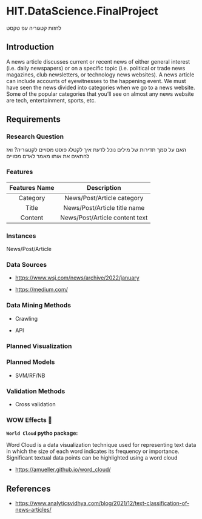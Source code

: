 # HIT.DataScience.FinalProject

לחזות קטגוריה עפ טקסט
## Introduction

A news article discusses current or recent news of either general interest (i.e. daily newspapers) or on a specific topic (i.e. political or trade news magazines, club newsletters, or technology news websites). A news article can include accounts of eyewitnesses to the happening event. We must have seen the news divided into categories when we go to a news website. Some of the popular categories that you’ll see on almost any news website are tech, entertainment, sports, etc.

## Requirements

### Research Question

האם על סמך תדירות של מילים נוכל לדעת איך לקטלג פוסט מסויים לקטגוריה? ואז להתאים את אותו מאמר לאדם מסויים

### Features

Features Name | Description
:------------: | :-----------:
Category | News/Post/Article category
Title | News/Post/Article title name
Content | News/Post/Article content text

### Instances

News/Post/Article

### Data Sources

* https://www.wsj.com/news/archive/2022/january

* https://medium.com/

### Data Mining Methods

* Crawling 

* API

### Planned Visualization

### Planned Models

* SVM/RF/NB

### Validation Methods

* Cross validation

### WOW Effects :star2:

**`World Cloud` pytho package:**

Word Cloud is a data visualization technique used for representing text data in which the size of each word indicates its frequency or importance. Significant textual data points can be highlighted using a word cloud

* https://amueller.github.io/word_cloud/


## References

* https://www.analyticsvidhya.com/blog/2021/12/text-classification-of-news-articles/






